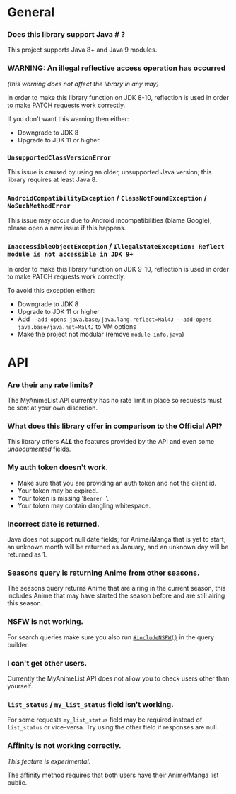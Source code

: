 # General

### Does this library support Java # ?

This project supports Java 8+ and Java 9 modules.

### WARNING: An illegal reflective access operation has occurred

_(this warning does not affect the library in any way)_

In order to make this library function on JDK 8-10, reflection is used in order to make PATCH requests work correctly.

If you don't want this warning then either:
- Downgrade to JDK 8
- Upgrade to JDK 11 or higher

### `UnsupportedClassVersionError`

This issue is caused by using an older, unsupported Java version; this library requires at least Java 8.

### `AndroidCompatibilityException` / `ClassNotFoundException` / `NoSuchMethodError`
This issue may occur due to Android incompatibilities (blame Google), please open a new issue if this happens.

### `InaccessibleObjectException` / `IllegalStateException: Reflect module is not accessible in JDK 9+`

In order to make this library function on JDK 9-10, reflection is used in order to make PATCH requests work correctly.

To avoid this exception either:
- Downgrade to JDK 8
- Upgrade to JDK 11 or higher
- Add `--add-opens java.base/java.lang.reflect=Mal4J --add-opens java.base/java.net=Mal4J` to VM options
- Make the project not modular (remove `module-info.java`)

# API

### Are their any rate limits?

The MyAnimeList API currently has no rate limit in place so requests must be sent at your own discretion.

### What does this library offer in comparison to the Official API?

This library offers ***ALL*** the features provided by the API and even some *undocumented* fields.

### My auth token doesn't work.

- Make sure that you are providing an auth token and not the client id.
- Your token may be expired.
- Your token is missing '`Bearer `'.
- Your token may contain dangling whitespace.

### Incorrect date is returned.

Java does not support null date fields; for Anime/Manga that is yet to start, an unknown month will be returned as January, and an unknown day will be returned as 1.

### Seasons query is returning Anime from other seasons.

The seasons query returns Anime that are airing in the current season, this includes Anime that may have started the season before and are still airing this season.

### NSFW is not working.

For search queries make sure you also run [`#includeNSFW()`](https://docs.katsute.dev/mal4j/javadoc/Mal4J/com/kttdevelopment/mal4j/query/NSFW.html#includeNSFW()) in the query builder.

### I can't get other users.

Currently the MyAnimeList API does not allow you to check users other than yourself.

### `list_status` / `my_list_status` field isn't working.

For some requests `my_list_status` field may be required instead of `list_status` or vice-versa. Try using the other field if responses are null.

### Affinity is not working correctly.

*This feature is experimental.*

The affinity method requires that both users have their Anime/Manga list public.